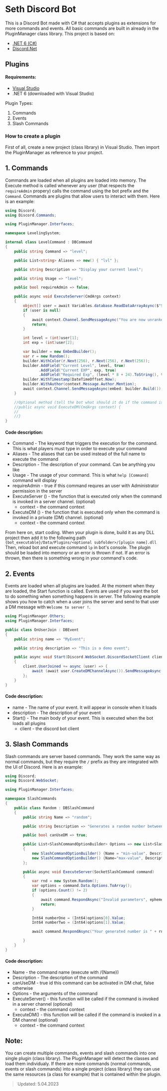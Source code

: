 # Seth Discord Bot

This is a Discord Bot made with C# that accepts plugins as extensions for more commands and events. All basic commands are built in already in the PluginManager class library. 
This project is based on:

- [.NET 6 (C#)](https://dotnet.microsoft.com/en-us/download/dotnet/6.0)
- [Discord.Net](https://github.com/discord-net/Discord.Net)


## Plugins
#### Requirements:
- [Visual Studio](https://visualstudio.microsoft.com/thank-you-downloading-visual-studio/?sku=Community&channel=Release&version=VS2022&source=VSLandingPage&cid=2030&passive=false)
- .NET 6 (downloaded with Visual Studio)

Plugin Types:
1. Commands
2. Events
3. Slash Commands

### How to create a plugin

First of all, create a new project (class library) in Visual Studio.
Then import the PluginManager as reference to your project.

## 1. Commands

Commands are loaded when all plugins are loaded into memory. The Execute method is called whenever any user (that respects the `requireAdmin` propery) calls the command using the bot prefix and the `Command`.
Commands are plugins that allow users to interact with them. 
Here is an example:
```cs
using Discord;
using Discord.Commands;

using PluginManager.Interfaces;

namespace LevelingSystem;

internal class LevelCommand : DBCommand
{
    public string Command => "level";

    public List<string> Aliases => new() { "lvl" };

    public string Description => "Display your current level";

    public string Usage => "level";

    public bool requireAdmin => false;

    public async void ExecuteServer(CmdArgs context)
    {
        object[] user = await Variables.database.ReadDataArrayAsync($"SELECT * FROM Levels WHERE UserID='{context.Message.Author.Id}'");
        if (user is null)
        {
            await context.Channel.SendMessageAsync("You are now unranked !");
            return;
        }

        int level = (int)user[1];
        int exp = (int)user[2];

        var builder = new EmbedBuilder();
        var r = new Random();
        builder.WithColor(r.Next(256), r.Next(256), r.Next(256));
        builder.AddField("Current Level", level, true)
               .AddField("Current EXP", exp, true)
               .AddField("Required Exp", (level * 8 + 24).ToString(), true);
        builder.WithTimestamp(DateTimeOffset.Now);
        builder.WithAuthor(context.Message.Author.Mention);
        await context.Channel.SendMessageAsync(embed: builder.Build());
    }

    //Optional method (tell the bot what should it do if the command is executed from a DM channel)
    //public async void ExecuteDM(CmdArgs context) {
    //
    //}
}


```
#### Code description:
- Command - The keyword that triggers the execution for the command. This is what players must type in order to execute your command
- Aliases - The aliases that can be used instead of the full name to execute the command
- Description - The description of your command. Can be anything you like
- Usage - The usage of your command. This is what `help [Command]` command will display
- requireAdmin - true if this command requres an user with Administrator permission in the server
- ExecuteServer () - the function that is executed only when the command is invoked in a server channel.  (optional)
  - context - the command context
- ExecuteDM () - the function that is executed only when the command is invoked in a private (DM) channel.  (optional)
  - context - the command context

From here on, start coding. When your plugin is done, build it as any DLL project then add it to the following path
`{bot_executable}/Data/Plugins/<optional subfolder>/[plugin name].dll`
Then, reload bot and execute command `lp` in bot's console. The plugin should be loaded into memory or an error is thrown if not. If an error is thrown, then
there is something wrong in your command's code.

## 2. Events

Events are loaded when all plugins are loaded. At the moment when they are loaded, the Start function is called.
Events are used if you want the bot to do something when something happens in server. The following example shows you how to catch when a user joins the server
and send to that user a DM message with `Welcome to server !`.

```cs
using PluginManager.Others;
using PluginManager.Interfaces;

public class OnUserJoin : DBEvent
{
    public string name => "MyEvent";

    public string description => "This is a demo event";

    public async void Start(Discord.WebSocket.DiscordSocketClient client)
    {
        client.UserJoined += async (user) => {
            await (await user.CreateDMChannelAsync()).SendMessageAsync("Welcome to server !");
        };
    }
}
```

#### Code description:
- name - The name of your event. It will appear in console when it loads
- description - The description of your event
- Start() - The main body of your event. This is executed when the bot loads all plugins
  - client - the discord bot client


## 3. Slash Commands


Slash commands are server based commands. They work the same way as normal commands, but they require the `/` prefix as they are integrated
with the UI of Discord.
Here is an example:
```cs
using Discord;
using Discord.WebSocket;

using PluginManager.Interfaces;

namespace SlashCommands
{
    public class Random : DBSlashCommand
    {
        public string Name => "random";

        public string Description => "Generates a random nunber between 2 values";

        public bool canUseDM => true;

        public List<SlashCommandOptionBuilder> Options => new List<SlashCommandOptionBuilder>()
        {
            new SlashCommandOptionBuilder() {Name = "min-value", Description = "Minimum value", IsRequired=true, Type = ApplicationCommandOptionType.Integer, MinValue = 0, MaxValue = int.MaxValue-1},
            new SlashCommandOptionBuilder() {Name="max-value", Description = "Maximum value", IsRequired=true, Type=ApplicationCommandOptionType.Integer,MinValue = 0, MaxValue = int.MaxValue-1}
        };

        public async void ExecuteServer(SocketSlashCommand command)
        {
            var rnd = new System.Random();
            var options = command.Data.Options.ToArray();
            if (options.Count() != 2)
            {
                await command.RespondAsync("Invalid parameters", ephemeral: true);
                return;
            }

            Int64 numberOne = (Int64)options[0].Value;
            Int64 numberTwo = (Int64)options[1].Value;

            await command.RespondAsync("Your generated number is " + rnd.Next((int)numberOne, (int)numberTwo), ephemeral: true);

        }
    }
}
```

#### Code description:
- Name - the command name (execute with /{Name})
- Description - The description of the command
- canUseDM - true id this command can be activated in DM chat, false otherwise
- Options - the arguments of the command
- ExecuteServer() - this function will be called if the command is invoked in a server channel  (optional)
  - context - the command context
- ExecuteDM() - this function will be called if the command is invoked in a DM channel  (optional)
  - context - the command context


## Note: 
You can create multiple commands, events and slash commands into one single plugin (class library). The PluginManager will detect the classes and load them individualy. If there are more commands (normal commands, events or slash commands) into a single project (class library) they can use the same resources (a class for example) that is contained within the plugin. 


> Updated: 5.04.2023